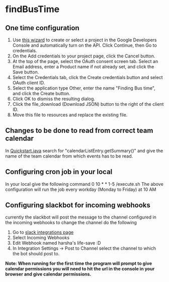 # findBusTime

## One time configuration
1. Use [this wizard](https://console.developers.google.com/start/api?id=calendar) to create or select a project in the Google Developers Console and automatically turn on the API. Click Continue, then Go to credentials.
2. On the Add credentials to your project page, click the Cancel button.
3. At the top of the page, select the OAuth consent screen tab. Select an Email address, enter a Product name if not already set, and click the Save button.
4. Select the Credentials tab, click the Create credentials button and select OAuth client ID.
5. Select the application type Other, enter the name "Finding Bus time", and click the Create button.
6. Click OK to dismiss the resulting dialog.
7. Click the file_download (Download JSON) button to the right of the client ID.
8. Move this file to resources and replace the existing file.

## Changes to be done to read from correct team calendar
In [Quickstart.java](src/main/java/QuickStart.java) search for "calendarListEntry.getSummary()" and give the name of the team calendar from which events has to be read.

## Configuring cron job in your local
In your local give the following command 0 10 * * 1-5 <replace with the path to current folder>/execute.sh
The above configuration will run the job every workday (Monday to Friday) at 10 AM


## Configuring slackbot for incoming webhooks
currently the slackbot will post the message to the channel configured in the incoming webhooks to change the channel do the following
1. Go to [slack integrations page](https://twu2017trainers.slack.com/apps/manage/custom-integrations)
2. Select Incoming Webhooks
3. Edit Webhook named harsha's life-save :D
4. In Integration Settings -> Post to Channel select the channel to which the bot should post to.

**Note: When running for the first time the program will prompt to give calendar permissions you will need to hit the url in the console in your browser and give calendar permissions.**
